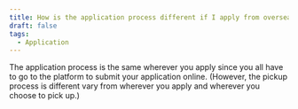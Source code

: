 ```yaml
---
title: How is the application process different if I apply from overseas?
draft: false
tags:
  - Application
---
```

The application process is the same wherever you apply since you all have to go to the platform to submit your application online. (However, the pickup process is different vary from wherever you apply and wherever you choose to pick up.)